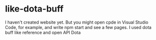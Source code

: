 # like-dota-buff
I haven't created website yet. But you might open cpde in Visual Studio Code, for example, and write npm start and see a few pages. I used dota buff like reference and open API Dota
